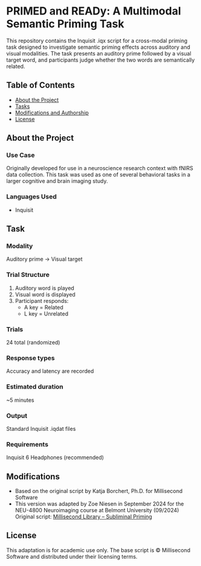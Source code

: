 # PRIMED and READy: A Multimodal Semantic Priming Task
This repository contains the Inquisit .iqx script for a cross-modal priming task designed to investigate semantic priming effects across auditory and visual modalities. 
The task presents an auditory prime followed by a visual target word, and participants judge whether the two words are semantically related.

Table of Contents
---
   * [About the Project](#about-the-project)
   * [Tasks](#tasks)
   * [Modifications and Authorship](#modifications)
   * [License](#license)

## About the Project
### Use Case
Originally developed for use in a neuroscience research context with fNIRS data collection. 
This task was used as one of several behavioral tasks in a larger cognitive and brain imaging study.

### Languages Used
- Inquisit

## Task
### Modality
Auditory prime → Visual target
### Trial Structure
  1. Auditory word is played
  2. Visual word is displayed
  3. Participant responds:
      - A key = Related
      - L key = Unrelated
### Trials
24 total (randomized)
### Response types
Accuracy and latency are recorded
### Estimated duration
~5 minutes
### Output
Standard Inquisit .iqdat files
### Requirements
Inquisit 6
Headphones (recommended)

## Modifications
- Based on the original script by Katja Borchert, Ph.D. for Millisecond Software
- This version was adapted by Zoe Niesen in September 2024 for the NEU-4800 Neuroimaging course at Belmont University (09/2024)
Original script: [Millisecond Library – Subliminal Priming](https://www.millisecond.com/download/library/subliminalpriming)

## License
This adaptation is for academic use only. The base script is © Millisecond Software and distributed under their licensing terms.
